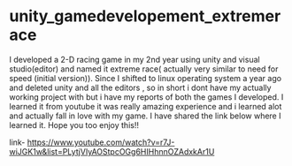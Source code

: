 
# unity_gamedevelopement_extremerace

I developed a 2-D racing game in my 2nd year using unity and visual studio(editor) and named it extreme race( actually very similar to need for speed (initial version)).
Since I shifted to linux operating system a year ago and deleted unity and all the editors , so in short i dont have my actually working project with but i have my reports 
of both the games I developed. I learned it from youtube it was really amazing experience and i learned alot and actually fall in love with my game.
I have shared the link below where I learned it.
Hope you too enjoy this!!

link- https://www.youtube.com/watch?v=r7J-wiJGK1w&list=PLytjVIyAOStpcOGg6HIHhnnOZAdxkAr1U
